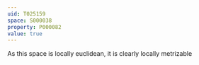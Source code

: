```yaml
---
uid: T025159
space: S000038
property: P000082
value: true
---
```


As this space is locally euclidean, it is clearly locally metrizable

